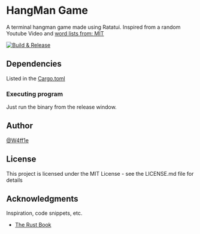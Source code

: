 # HangMan Game

A terminal hangman game made using Ratatui. Inspired from a random Youtube Video and [word lists from: MIT](https://www.mit.edu/~ecprice/wordlist.10000)

[![Build & Release](https://github.com/W4ff1e/hangman-rust/actions/workflows/build.yml/badge.svg?event=release)](https://github.com/W4ff1e/hangman-rust/actions/workflows/build.yml)

## Dependencies

Listed in the [Cargo.toml](Cargo.toml)

### Executing program

Just run the binary from the release window.

## Author

[@W4ff1e](https://github.com/W4ff1e)

## License

This project is licensed under the MIT License - see the LICENSE.md file for details

## Acknowledgments

Inspiration, code snippets, etc.

* [The Rust Book](https://rust-book.cs.brown.edu/ch03-05-control-flow.html#summary)